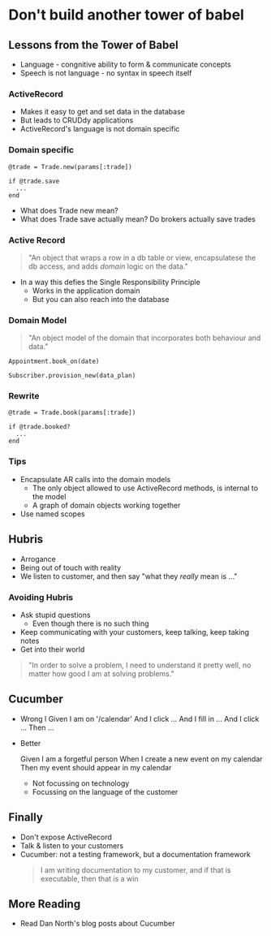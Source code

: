 # Don't build another tower of babel

## Lessons from the Tower of Babel
- Language - congnitive ability to form & communicate concepts
- Speech is not language - no syntax in speech itself

### ActiveRecord
- Makes it easy to get and set data in the database
- But leads to CRUDdy applications
- ActiveRecord's language is not domain specific

### Domain specific

    @trade = Trade.new(params[:trade])

    if @trade.save
      ...
    end

- What does Trade new mean?
- What does Trade save actually mean? Do brokers actually save trades

### Active Record

> "An object that wraps a row in a db table or view, encapsulatese the db access, and adds _domain_ logic on the data."

- In a way this defies the Single Responsibility Principle
  - Works in the application domain
  - But you can also reach into the database

### Domain Model

> "An object model of the domain that incorporates both behaviour and data."

    Appointment.book_on(date)

    Subscriber.provision_new(data_plan)

### Rewrite

    @trade = Trade.book(params[:trade])

    if @trade.booked?
      ...
    end

### Tips
- Encapsulate AR calls into the domain models
  - The only object allowed to use ActiveRecord methods, is internal to the model
  - A graph of domain objects working together
- Use named scopes

## Hubris
- Arrogance
- Being out of touch with reality
- We listen to customer, and then say "what they _really_ mean is ..."

### Avoiding Hubris
- Ask stupid questions
  - Even though there is no such thing
- Keep communicating with your customers, keep talking, keep taking notes
- Get into their world

> "In order to solve a problem, I need to understand it pretty well, no matter how good I am at solving problems."

## Cucumber

- Wrong
    l
    Given I am on '/calendar'
    And I click ...
    And I fill in ...
    And I click ...
    Then ...

- Better

    Given I am a forgetful person
    When I create a new event on my calendar
    Then my event should appear in my calendar

  - Not focussing on technology
  - Focussing on the language of the customer

## Finally
- Don't expose ActiveRecord
- Talk & listen to your customers
- Cucumber: not a testing framework, but a documentation framework
  > I am writing documentation to my customer, and if that is executable, then that is a win

## More Reading
- Read Dan North's blog posts about Cucumber
